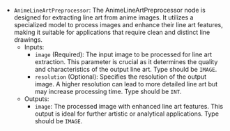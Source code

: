 - `AnimeLineArtPreprocessor`: The AnimeLineArtPreprocessor node is designed for extracting line art from anime images. It utilizes a specialized model to process images and enhance their line art features, making it suitable for applications that require clean and distinct line drawings.
    - Inputs:
        - `image` (Required): The input image to be processed for line art extraction. This parameter is crucial as it determines the quality and characteristics of the output line art. Type should be `IMAGE`.
        - `resolution` (Optional): Specifies the resolution of the output image. A higher resolution can lead to more detailed line art but may increase processing time. Type should be `INT`.
    - Outputs:
        - `image`: The processed image with enhanced line art features. This output is ideal for further artistic or analytical applications. Type should be `IMAGE`.
